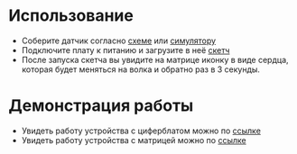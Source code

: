 # Использование

- Соберите датчик согласно [схеме](shiftregisters_matrix.pdf) или [симулятору](https://www.tinkercad.com/things/51zZE3pT7xg/editel?returnTo=%2Fdashboard)
- Подключите плату к питанию и загрузите в неё [скетч](shiftregisters_matrix.ino)
- После запуска скетча вы увидите на матрице иконку в виде сердца, которая будет меняться на волка и обратно раз в 3 секунды.

# Демонстрация работы

- Увидеть работу устройства с циферблатом можно по [ссылке](https://drive.google.com/file/d/1l0ke3oEgSJshuSIaiZR-5_vBYH-vz-Oy/view?usp=sharing)
- Увидеть работу устройства с матрицей можно по [ссылке](https://drive.google.com/file/d/1l02-8tL6PcBJrOh6tqt1yPrROL46Uszr/view?usp=sharing)
